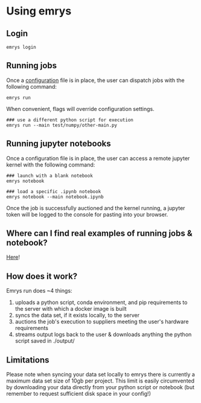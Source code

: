 # Using emrys

## Login

    emrys login

## Running jobs

Once a [configuration](/docs/users/config) file is in place, the user can dispatch jobs with the following command:

    emrys run

When convenient, flags will override configuration settings.

    ### use a different python script for execution
    emrys run --main test/numpy/other-main.py

## Running jupyter notebooks

Once a configuration file is in place, the user can access a remote jupyter kernel with the following command:

    ### launch with a blank notebook
    emrys notebook

    ### load a specific .ipynb notebook
    emrys notebook --main notebook.ipynb

Once the job is successfully auctioned and the kernel running, a jupyter token will be logged to the console for pasting into your browser.

## Where can I find real examples of running jobs & notebook?

[Here](/docs/users/examples)!

## How does it work?

Emrys run does ~4 things:

1. uploads a python script, conda environment, and pip requirements to the server with which a docker image is built
2. syncs the data set, if it exists locally, to the server
3. auctions the job's execution to suppliers meeting the user's hardware requirements
4. streams output logs back to the user & downloads anything the python script saved in ./output/

## Limitations

Please note when syncing your data set locally to emrys there is currently a maximum data set size of 10gb per project.
This limit is easily circumvented by downloading your data directly from your python script or notebook (but remember to request sufficient disk 
space in your config!)

